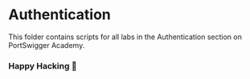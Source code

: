 # Authentication
This folder contains scripts for all labs in the Authentication section on PortSwigger Academy.

### Happy Hacking 👾

